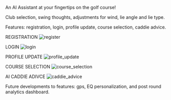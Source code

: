 An AI Assistant at your fingertips on the golf course!


Club selection, swing thoughts, adjustments for wind, lie angle and lie type. 


Features: registration, login, profile update, course selection, caddie advice.


REGISTRATION
![register](https://github.com/user-attachments/assets/ce318a6a-ed2b-4d55-a055-28893c23839b)

LOGIN
![login](https://github.com/user-attachments/assets/8090485b-ec80-4b55-8f22-0f497f2b91a6)

PROFILE UPDATE
![profile_update](https://github.com/user-attachments/assets/55e7a263-e029-47c1-a9d7-a656ed70dc7d)

COURSE SELECTION
![course_selection](https://github.com/user-attachments/assets/b4aca76b-419d-4677-bee8-ffb3b35d9857)

AI CADDIE ADIVCE
![caddie_advice](https://github.com/user-attachments/assets/8f670a5c-882f-415b-a274-0dfc32ebbea6)

Future developments to features: gps, EQ personalization, and post round analytics dashboard.

